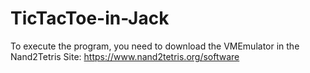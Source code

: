 # TicTacToe-in-Jack
To execute the program, you need to download the VMEmulator in the Nand2Tetris Site:
https://www.nand2tetris.org/software
